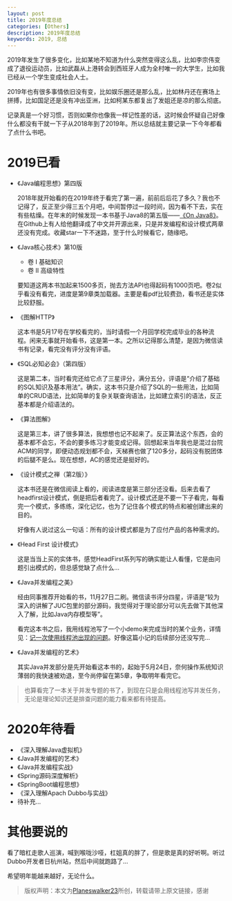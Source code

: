 ```yaml
---
layout: post
title: 2019年度总结
categories: [Others]
description: 2019年度总结
keywords: 2019, 总结
---
```


2019年发生了很多变化，比如某地不知道为什么突然变得这么乱，比如李宗伟变成了退役运动员，比如武磊从上港转会到西班牙人成为全村唯一的大学生，比如我已经从一个学生变成社会人士。

2019年也有很多事情依旧没有变，比如娱乐圈还是那么乱，比如林丹还在赛场上拼搏，比如国足还是没有冲出亚洲，比如柯某东都复出了发姐还是凉的那么彻底。

记录真是一个好习惯，否则如果你也像我一样记性差的话，这时候会怀疑自己好像什么都没有干就一下子从2018年到了2019年。所以总结就主要记录一下今年都看了点什么书吧。

# 2019已看

- 《Java编程思想》第四版

    2018年就开始看的在2019年终于看完了第一遍，前前后后花了多久？我也不记得了，反正至少得三五个月吧，中间暂停过一段时间，因为看不下去，实在有些枯燥。在年末的时候发现一本书基于Java8的第五版——[《On Java8》](https://lingcoder.github.io/OnJava8/)。在Github上有人给他翻译成了中文并开源出来，只是并发编程和设计模式两章还没有完成。收藏star一下不迷路，至于什么时候看它，随缘吧。

- 《Java核心技术》第10版 
    - 卷 I 基础知识
    - 卷 II 高级特性
    
    要知道这两本书加起来1500多页，抛去方法API也得起码有1000页吧。卷2似乎看没有看完，进度是第9章类加载器。主要是看pdf比较费劲，看书还是实体比较舒服。

- 《图解HTTP》
    
    这本书是5月17号在学校看完的，当时请假一个月回学校完成毕业的各种流程。闲来无事就开始看书，这是第一本。之所以记得那么清楚，是因为微信读书有记录，看完没有评分没有评语。

- 《SQL必知必会》（第四版）
    
    这是第二本，当时看完还给它点了三星评分，满分五分，评语是“介绍了基础的SQL知识及基本用法”。确实，这本书只是介绍了SQL的一些用法，比如简单的CRUD语法，比如简单的复杂关联查询语法，比如建立索引的语法，反正基本都是介绍语法的。

- 《算法图解》
    
    这是第三本，讲了很多算法，我想想也记不起来了。反正算法这个东西，会的基本都不会忘，不会的要多练习才能变成记得。回想起来当年我也是混过台院ACM的同学，即便动态规划都不会，天梯赛也做了120多分，起码没有脱团体的后腿不是么。现在想想，AC的感觉还是挺好的。

- 《设计模式之禅（第2版）》
    
    这本书还是在微信阅读上看的，阅读进度是第三部分还没看。后来去看了headfirst设计模式，倒是把后者看完了。设计模式还是不要一下子看完，每看完一个模式，多练练，深化记忆，也为了记住各个模式的特点和被创建出来的目的。
    
    好像有人说过这么一句话：所有的设计模式都是为了应付产品的各种需求的。

- 《Head First 设计模式》
    
    这是当当上买的实体书，感觉HeadFirst系列写的确实能让人看懂，它是由问题引出模式的，但总感觉缺了点什么...

- 《Java并发编程之美》
    
    经由同事推荐开始看的书，11月27日二刷。微信读书评分四星，评语是“较为深入的讲解了JUC包里的部分源码，我觉得对于理论部分可以先去做下其他深入了解，比如Java内存模型等”。
    
    看完这本书之后，我用线程池写了一个小demo来完成当时的某个业务，详情见：[记一次使用线程池出现的问题](https://planeswalker23.github.io/2019/12/16/thread-pool-debug/)。好像这篇小记的后续部分还没写完...

- 《Java并发编程的艺术》
    
    其实Java并发部分是先开始看这本书的，起始于5月24日，奈何操作系统知识薄弱的我快速被劝退，至今尚停留在第5章，争取明年看完它。

> 也算看完了一本关于并发专题的书了，到现在只是会用线程池写并发任务，无论是理论知识还是排查问题的能力看来都有待提高。

# 2020年待看
- 《深入理解Java虚拟机》
- 《Java并发编程的艺术》
- 《Java并发编程实战》
- 《Spring源码深度解析》
- 《SpringBoot编程思想》
- 《深入理解Apach Dubbo与实战》
- 待补充...

# 其他要说的
看了暗杠走歌人巡演，喊到喉咙沙哑，杠姐真的胖了，但是歌是真的好听啊。听过Dubbo开发者日杭州站，然后中间就跑路了...

希望明年能越来越好，无论什么。

> 版权声明：本文为[Planeswalker23](https://github.com/Planeswalker23)所创，转载请带上原文链接，感谢
